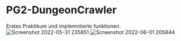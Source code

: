 # PG2-DungeonCrawler
Erstes Praktikum und implemntierte funktionen.
![Screenshot 2022-05-31 235851](https://user-images.githubusercontent.com/38755500/171291260-90a26a6a-38c5-432a-a43d-bf8aaa85a8b8.png)
![Screenshot 2022-06-01 205844](https://user-images.githubusercontent.com/38755500/171481617-466d0c25-7869-4050-9009-2ffd7d49ed72.png)
